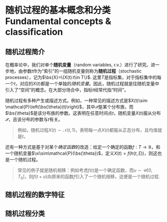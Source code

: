 # 随机过程的基本概念和分类 Fundamental concepts & classification

## 随机过程简介

在概率论中，我们对单个**随机变量**（random variables, r.v.）进行了研究。进一步地，由参数$t$作为“索引”的一组随机变量则称为**随机过程**（stochastic processes），记为$\bs{X}=\{X(t):t\in T\}$. 这里$T$是指标集，对于指标集中的每一个$t$，对应的$X(t)$都是一个单独的*随机变量*。因此，随机过程就是往随机变量中引入了“空间”的概念。在大部分场合中，指标$t$经常代指“时间”。

随机过程有多种产生或描述方式。例如，一种常见的描述方式是$X(t)\sim \mathcal{P}\left(\bs{\theta}(t)\right)$，其中$\mathcal{P}$是某个分布族，而$\bs{\theta}$是该分布族的参数。这表明在任意时间点$t$，随机变量$X(t)$服从分布$\mathcal{P}$，且该分布的参数与$t$有关。

> 例如，随机过程$X(t)\sim\mathcal{N}(t,1)$，表明每一点$X(t)$都服从正态分布，且均值就是$t$。

还有一种方式是基于对某个*确定函数*的改造：给定一个确定的函数$f:T\rightarrow\mathbb{R}$，和一个随机变量$\xi\sim\mathcal{P}(\bs{\theta})$，定义$X(t)=f(h(t,\,\xi))$，则这也是一个随机过程。

> 常见的例子就是随机相移：例如考虑$f(t)$是一个确定函数，而$u\sim\mathcal{U}[0,T_0]$，则$f(t+u)$向原来的函数$f$引入了一个随机相移，这便是一个随机过程.

## 随机过程的数字特征

## 随机过程分类
